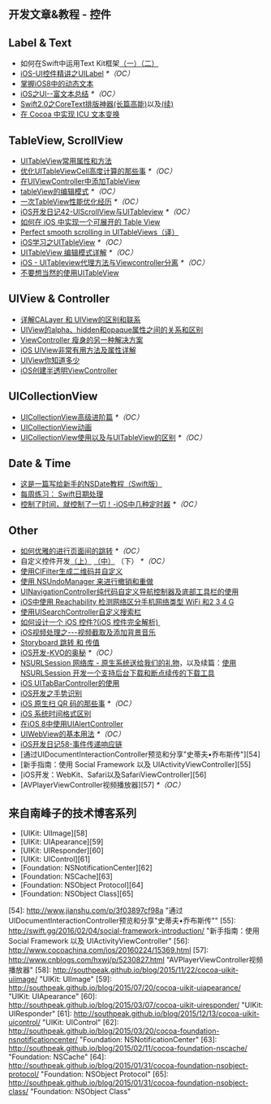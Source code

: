 ## 开发文章&教程 - 控件

## Label & Text
- 如何在Swift中运用Text Kit框架[（一）][1][（二）][2]
- [iOS-UI控件精讲之UILabel][3] _\*（OC）_
- [掌握iOS8中的动态文本][4]
- [iOS之UI--富文本总结][5] _\*（OC）_
- [Swift2.0之CoreText排版神器(长篇高能)][6]以及[(续)][7]
- [在 Cocoa 中实现 ICU 文本变换][8]

## TableView, ScrollView
- [UITableView常用属性和方法][9]
- [优化UITableViewCell高度计算的那些事][10] _\*（OC）_
- [在UIViewController中添加TableView][11]
- [tableView的编辑模式][12] _\*（OC）_
- [一次TableView性能优化经历][13] _\*（OC）_
- [iOS开发日记42-UIScrollView与UITableview][14] _\*（OC）_
- [如何在 iOS 中实现一个可展开的 Table View][15]
- [Perfect smooth scrolling in UITableViews（译）][16]
- [iOS学习之UITableView][17] _\*（OC）_
- [UITableView 编辑模式详解][18] _\*（OC）_
- [iOS - UITableview代理方法与Viewcontroller分离][19] _\*（OC）_
- [不要想当然的使用UITableView][20]

## UIView & Controller
- [详解CALayer 和 UIView的区别和联系][21]
- [UIView的alpha、hidden和opaque属性之间的关系和区别][22]
- [ViewController 瘦身的另一种解决方案][23]
- [iOS UIView非常有用方法及属性详解][24]
- [UIView你知道多少][25]
- [iOS创建半透明ViewController][26]

## UICollectionView
- [UICollectionView高级进阶篇][27] _\*（OC）_
- [UICollectionView动画][28]
- [UICollectionView使用以及与UITableView的区别][29] _\*（OC）_

## Date & Time
- [这是一篇写给新手的NSDate教程（Swift版）][30]
- [每周练习： Swift日期处理][31]
- [控制了时间，就控制了一切！-iOS中几种定时器][32] _\*（OC）_

## Other
- [如何优雅的进行页面间的跳转][33] _\*（OC）_
- 自定义控件开发[（上）][34] [（中）][35] （下） _\*（OC）_
- [使用CIFilter生成二维码并自定义][36]　
- [使用 NSUndoManager 来进行撤销和重做][37]
- [UINavigationController纯代码自定义导航控制器及底部工具栏的使用][38]
- [iOS中使用 Reachability 检测网络区分手机网络类型 WiFi 和2 3 4 G][39]
- [使用UISearchController自定义搜索栏][40]
- [如何设计一个 iOS 控件?(iOS 控件完全解析) ][41]
- [iOS视频处理之---视频截取及添加背景音乐][42]
- [Storyboard 跳转 和 传值][43]
- [iOS开发-KVO的奥秘][44] _\*（OC）_
- [NSURLSession 网络库 - 原生系统送给我们的礼物][45]，以及续篇：[使用 NSURLSession 开发一个支持后台下载和断点续传的下载工具][46]
- [iOS UITabBarController的使用][47]
- [iOS开发之手势识别][48]
- [iOS 原生扫 QR 码的那些事][49] _\*（OC）_
- [iOS 系统时间格式区别][50]
- [在iOS 8中使用UIAlertController][51]
- [UIWebView的基本用法][52] _\*（OC）_
- [iOS开发日记58-事件传递响应链][53]
- [通过UIDocumentInteractionController预览和分享"史蒂夫•乔布斯传"][54]
- [新手指南：使用 Social Framework 以及 UIActivityViewController][55]
- [iOS开发：WebKit、Safari以及SafariViewController][56]
- [AVPlayerViewController视频播放器][57] _\*（OC）_

## 来自南峰子的技术博客系列
- [UIKit: UIImage][58]
- [UIKit: UIApearance][59]
- [UIKit: UIResponder][60]
- [UIKit: UIControl][61]
- [Foundation: NSNotificationCenter][62]
- [Foundation: NSCache][63]
- [Foundation: NSObject Protocol][64]
- [Foundation: NSObject Class][65]

[1]:	http://www.devtalking.com/articles/text-kit-tutorial-in-swift-1/
[2]:	http://www.devtalking.com/articles/text-kit-tutorial-in-swift-2/
[3]:	http://www.cnblogs.com/iyou/p/4936606.html "iOS-UI控件精讲之UILabel"
[4]:	http://www.devtf.cn/?p=1199 "掌握iOS8中的动态文本"
[5]:	http://www.cnblogs.com/goodboy-heyang/p/5143135.html "iOS之UI--富文本总结"
[6]:	http://allluckly.cn/%E6%8A%95%E7%A8%BF/tuogao14 "Swift2.0之CoreText排版神器(长篇高能)January 31, 2016"
[7]:	http://allluckly.cn/%E6%8A%95%E7%A8%BF/tuogao17 "Swift2.0之CoreText排版神器(续)February 05, 2016"
[8]:	http://swift.gg/2016/02/23/cocoa-icu-text-transforms/ "在 Cocoa 中实现 ICU 文本变换"
[9]:	http://beauty-soft.net/blog/ceiba/Ios/20140102/680.html
[10]:	http://blog.sunnyxx.com/2015/05/17/cell-height-calculation/
[11]:	http://conanwhf.gitcafe.io/2015/09/12/AddTableViewInUIViewController/
[12]:	http://www.cnblogs.com/1079062429lm/p/4820605.html
[13]:	http://yyny.me/ios/%E4%B8%80%E6%AC%A1TableView%E6%80%A7%E8%83%BD%E4%BC%98%E5%8C%96%E7%BB%8F%E5%8E%86/
[14]:	http://www.cnblogs.com/Twisted-Fate/p/4933135.html "iOS开发日记42-UIScrollView与UITableview"
[15]:	http://swift.gg/2015/12/03/expandable-table-view/ "如何在 iOS 中实现一个可展开的 Table View"
[16]:	http://southpeak.github.io/blog/2015/12/20/perfect-smooth-scrolling-in-uitableviews/ "Perfect smooth scrolling in UITableViews"
[17]:	http://www.cnblogs.com/zhenzhen123/p/5071743.html "iOS学习之UITableView"
[18]:	http://segmentfault.com/a/1190000004192662 "UITableView 编辑模式详解"
[19]:	http://www.jianshu.com/p/1ef24db79b48 "iOS - UITableview代理方法与Viewcontroller分离"
[20]:	http://sergiochan.xyz/2016/02/16/%E4%B8%8D%E8%A6%81%E6%83%B3%E5%BD%93%E7%84%B6%E7%9A%84%E5%B0%B1%E4%BD%BF%E7%94%A8UITableView/ "不要想当然的使用UITableView"
[21]:	http://www.jianshu.com/p/079e5cf0f014
[22]:	http://blog.csdn.net/martin_liang/article/details/40739845 "UIView的alpha、hidden和opaque属性之间的关系和区别"
[23]:	http://www.cocoachina.com/ios/20151116/14010.html
[24]:	http://blog.csdn.net/kingsley_cxz/article/details/9323327 "iOS UIView非常有用方法及属性详解"
[25]:	http://www.cnblogs.com/likwo/archive/2011/06/18/2084192.html "UIView你知道多少"
[26]:	http://miketech.it/ios-transparent-viewcontroller/
[27]:	http://www.olinone.com/?p=280
[28]:	http://www.liuchungui.com/blog/2015/11/24/uicollectionviewdong-hua/ "UICollectionView动画"
[29]:	http://www.cnblogs.com/salam/p/5192576.html "UICollectionView使用以及与UITableView的区别"
[30]:	http://www.cocoachina.com/swift/20151126/14430.html "这是一篇写给新手的NSDate教程（Swift版）"
[31]:	https://github.com/icepy/_posts/issues/9 "每周练习： Swift日期处理"
[32]:	http://www.jianshu.com/p/21d351116587?sukey=fc78a68049a14bb2ca76044920265548313e975e28c8fd2be59c5e2cadecfddefd0bb6dab6853db6a6f72a8f3bee76a6
[33]:	http://gaonan.me/2015/07/23/%E5%A6%82%E4%BD%95%E4%BC%98%E9%9B%85%E7%9A%84%E8%BF%9B%E8%A1%8C%E9%A1%B5%E9%9D%A2%E9%97%B4%E7%9A%84%E8%B7%B3%E8%BD%AC/
[34]:	http://www.cnblogs.com/maomishen/p/4924726.html
[35]:	http://www.cnblogs.com/maomishen/p/4934742.html
[36]:	http://blog.yourtion.com/custom-cifilter-qrcode-generator.html
[37]:	http://swift.gg/2015/11/10/ios-undo-and-redo-with-nsundomanager/ "使用 NSUndoManager 来进行撤销和重做"
[38]:	http://www.cnblogs.com/brance/p/4964769.html "swift-UINavigationController纯代码自定义导航控制器及底部工具栏的使用"
[39]:	http://www.cnblogs.com/jgCho/p/4959657.html "iOS中使用 Reachability 检测网络区分手机网络类型 WiFi 和2 3 4 G"
[40]:	http://swift.gg/2015/09/11/custom_search_bar_tutorial/ "使用UISearchController自定义搜索栏"
[41]:	http://blog.csdn.net/zhangao0086/article/details/45622875
[42]:	http://www.jianshu.com/p/aefacc2cf039 "iOS视频处理之---视频截取及添加背景音乐"
[43]:	http://www.cnblogs.com/pinecoder/p/5039777.html "Storyboard 跳转 和 传值"
[44]:	http://www.jianshu.com/p/742b4b248da9 "iOS开发-KVO的奥秘"
[45]:	http://swiftcafe.io/2015/12/20/nsurlsession/ "NSURLSession 网络库 - 原生系统送给我们的礼物"
[46]:	http://swiftcafe.io/2015/12/23/nsurlsession-app/ "使用 NSURLSession 开发一个支持后台下载和断点续传的下载工具"
[47]:	http://www.cnblogs.com/jukaiit/p/5066468.html "iOS UITabBarController的使用"
[48]:	http://ios.jobbole.com/83338/
[49]:	http://c0ming.me/qr-code-scan/
[50]:	http://www.cnblogs.com/simple-life-no1/p/4192311.html "iOS 系统时间格式区别"
[51]:	http://www.cnblogs.com/jgCho/p/5085016.html "在iOS 8中使用UIAlertController"
[52]:	http://www.cnblogs.com/MasterPeng/p/5009523.html "UIWebView的基本用法"
[53]:	http://www.cnblogs.com/Twisted-Fate/p/5088314.html "iOS开发日记58-事件传递响应链"
[54]:	http://www.jianshu.com/p/3f03897cf98a "通过UIDocumentInteractionController预览和分享"史蒂夫•乔布斯传""
[55]:	http://swift.gg/2016/02/04/social-framework-introduction/ "新手指南：使用 Social Framework 以及 UIActivityViewController"
[56]:	http://www.cocoachina.com/ios/20160224/15369.html
[57]:	http://www.cnblogs.com/hxwj/p/5230827.html "AVPlayerViewController视频播放器"
[58]:	http://southpeak.github.io/blog/2015/11/22/cocoa-uikit-uiimage/ "UIKit: UIImage"
[59]:	http://southpeak.github.io/blog/2015/07/20/cocoa-uikit-uiapearance/ "UIKit: UIApearance"
[60]:	http://southpeak.github.io/blog/2015/03/07/cocoa-uikit-uiresponder/ "UIKit: UIResponder"
[61]:	http://southpeak.github.io/blog/2015/12/13/cocoa-uikit-uicontrol/ "UIKit: UIControl"
[62]:	http://southpeak.github.io/blog/2015/03/20/cocoa-foundation-nsnotificationcenter/ "Foundation: NSNotificationCenter"
[63]:	http://southpeak.github.io/blog/2015/02/11/cocoa-foundation-nscache/ "Foundation: NSCache"
[64]:	http://southpeak.github.io/blog/2015/01/31/cocoa-foundation-nsobject-protocol/ "Foundation: NSObject Protocol"
[65]:	http://southpeak.github.io/blog/2015/01/31/cocoa-foundation-nsobject-class/ "Foundation: NSObject Class"